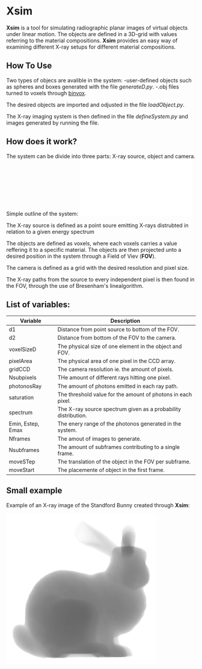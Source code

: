 # Xsim 
**Xsim** is a tool for simulating radiographic planar images of virtual objects under linear motion. The objects are defined in a 3D-grid with values referring to the material compositions. **Xsim** provides an easy way of examining different X-ray setups for different material compositions. 

## How To Use

Two types of objecs are avalible in the system: 
-user-defined objects such as spheres and boxes generated with the file *generateD.py*.
-.obj files turned to voxels through [binvox](https://www.patrickmin.com/binvox/).

The desired objects are imported and odjusted in the file *loadObject.py*.

The X-ray imaging system is then defined in the file *defineSystem.py* and images generated by running the file.

## How does it work?

The system can be divide into three parts: X-ray source, object and camera.
Simple outline of the system: 
![System](/images/systemGIT.pdf)

The X-ray source is defined as a point soure emitting X-rays distrubted in relation to a given energy spectrum

The objects are defined as voxels, where each voxels carries a value reffering it to a specific material. The objects are then projected unto a desired position in the system through a Field of Viev (**FOV**). 

The camera is defined as a grid with the desired resolution and pixel size.

The X-ray paths from the source to every independent pixel is then found in the FOV, through the use of Bresenham's linealgorithm. 


## List of variables: 

Variable | Description
------------ | -------------
d1 | Distance from point source to bottom of the FOV.
d2 | Distance from bottom of the FOV to the camera.
voxelSizeD | The physical size of one element in the object and FOV.
pixelArea | The physical area of one pixel in the CCD array.
gridCCD | The camera resolution ie. the amount of pixels.
Nsubpixels | THe amount of different rays hitting one pixel.
photonosRay | The amount of photons emitted in each ray path.
saturation | The threshold value for the amount of photons in each pixel.
spectrum | The X-ray source spectrum given as a probability distribution.
Emin, Estep, Emax | The enery range of the photonos generated in the system.
Nframes | The amout of images to generate.
Nsubframes | The amount of subframes contributing to a single frame.
moveSTep | The translation of the object in the FOV per subframe.
moveStart | The placemente of object in the first frame.

## Small example
Example of an X-ray image of the Standford Bunny created through **Xsim**:
 
![X-ray bunny](/results/bunny/CCDreads/bunny1.png)
